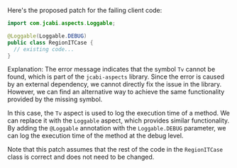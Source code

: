 Here's the proposed patch for the failing client code:
```java
import com.jcabi.aspects.Loggable;

@Loggable(Loggable.DEBUG)
public class RegionITCase {
  // existing code...
}
```
Explanation:
The error message indicates that the symbol `Tv` cannot be found, which is part of the `jcabi-aspects` library. Since the error is caused by an external dependency, we cannot directly fix the issue in the library. However, we can find an alternative way to achieve the same functionality provided by the missing symbol.

In this case, the `Tv` aspect is used to log the execution time of a method. We can replace it with the `Loggable` aspect, which provides similar functionality. By adding the `@Loggable` annotation with the `Loggable.DEBUG` parameter, we can log the execution time of the method at the debug level.

Note that this patch assumes that the rest of the code in the `RegionITCase` class is correct and does not need to be changed.